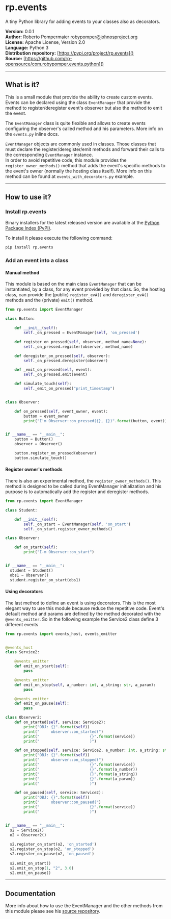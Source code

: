 # rp.events

A tiny Python library for adding events to your classes also as decorators.

**Version:** 0.0.1 \
**Author:** Roberto Pompermaier <robypomper@johnosproject.org> \
**License:** Apache License, Version 2.0 \
**Language:** Python 3 \
**Distribution repository:** [https://pypi.org/project/rp.events]() \
**Source:** [https://github.com/rp-opensource/com.robypomper.events.python]()

---

## What is it?

This is a small module that provide the ability to create custom events. Events
can be declared using the class `EventManager` that provide the method to
register/deregister event's observer but also the method to emit the event.

The `EventManager` class is quite flexible and allows to create events
configuring the observer's called method and his parameters. More info on the
`events.py` inline docs.

`EventManager` objects are commonly used in classes. Those classes that must
declare the register/deregister/emit methods and forward their calls to the
corresponding `EventManager` instance. \
In order to avoid repetitive code, this module provides the `register_owner_methods()`
method that adds the event's specific methods to the event's owner (normally the
hosting class itself). More info on this method can be found at `events_with_decorators.py`
example.

---

## How to use it?

### Install rp.events

Binary installers for the latest released version are available at the [Python
Package Index (PyPI)](https://pypi.org/project/rp.events).

To install it please execute the following command:

```sh
pip install rp.events
```

### Add an event into a class

#### Manual method

This module is based on the main class `EventManager` that can be instantiated,
by a class, for any event provided by that class. So, the hosting class, can
provide the (public) `register_evA()` and `deregister_evA()` methods and the
(private) `emit()` method.

```python
from rp.events import EventManager

class Button:

    def __init__(self):
        self._on_pressed = EventManager(self, 'on_pressed')

    def register_on_pressed(self, observer, method_name=None):
        self._on_pressed.register(observer, method_name)

    def deregister_on_pressed(self, observer):
        self._on_pressed.deregister(observer)

    def _emit_on_pressed(self, event):
        self._on_pressed.emit(event)

    def simulate_touch(self):
        self._emit_on_pressed("print_timestamp")


class Observer:

    def on_pressed(self, event_owner, event):
        button = event_owner
        print("I'm Observer::on_pressed({}, {})".format(button, event))


if __name__ == "__main__":
    button = Button()
    observer = Observer()

    button.register_on_pressed(observer)
    button.simulate_touch()
```

#### Register owner's methods

There is also an experimental method, the `register_owner_methods()`. This
method is designed to be called during EventManager initialization and his
purpose is to automatically add the register and deregister methods.

```python
from rp.events import EventManager

class Student:

    def __init__(self):
        self._on_start = EventManager(self, 'on_start')
        self._on_start.register_owner_methods()

class Observer:

    def on_start(self):
        print("I-m Observer::on_start")


if __name__ == "__main__":
  student = Student()
  obs1 = Observer()
  student.register_on_start(obs1)
```

#### Using decorators

The last method to define an event is using decorators. This is the most elegant
way to use this module because reduce the repetitive code. Event's default method
and params are defined by the method decorated with the `@events_emitter`. So in
the following example the Service2 class define 3 different events

```python
from rp.events import events_host, events_emitter


@events_host
class Service2:

    @events_emitter
    def emit_on_start(self):
        pass

    @events_emitter
    def emit_on_stop(self, a_number: int, a_string: str, a_param):
        pass

    @events_emitter
    def emit_on_pause(self):
        pass

class Observer2:
    def on_started(self, service: Service2):
        print("OBJ: {}".format(self))
        print("     observer::on_started(")
        print("                      {}".format(service))
        print("                      )")

    def on_stopped(self, service: Service2, a_number: int, a_string: str, a_param):
        print("OBJ: {}".format(self))
        print("     observer::on_stopped(")
        print("                      {}".format(service))
        print("                      {}".format(a_number))
        print("                      {}".format(a_string))
        print("                      {}".format(a_param))
        print("                      )")

    def on_paused(self, service: Service2):
        print("OBJ: {}".format(self))
        print("     observer::on_paused(")
        print("                      {}".format(service))
        print("                      )")


if __name__ == "__main__":
  s2 = Service2()
  o2 = Observer2()
  
  s2.register_on_start(o2, 'on_started')
  s2.register_on_stop(o2, 'on_stopped')
  s2.register_on_pause(o2, 'on_paused')
  
  s2.emit_on_start()
  s2.emit_on_stop(1, "2", 3.0)
  s2.emit_on_pause()
```

---

## Documentation

More info about how to use the EventManager and the other methods from this
module please see his [source repository](https://github.com/rp-opensource/com.robypomper.events.python).
